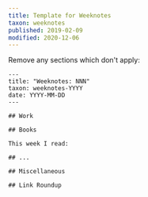 ```yaml
---
title: Template for Weeknotes
taxon: weeknotes
published: 2019-02-09
modified: 2020-12-06
---
```


Remove any sections which don't apply:

```
---
title: "Weeknotes: NNN"
taxon: weeknotes-YYYY
date: YYYY-MM-DD
---

## Work

## Books

This week I read:

## ...

## Miscellaneous

## Link Roundup
```
